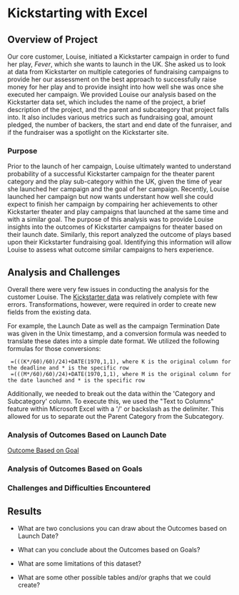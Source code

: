 # Kickstarting with Excel

## Overview of Project

Our core customer, Louise, initiated a Kickstarter campaign in order to fund her play, *Fever*, which she wants to launch in the UK.  She asked us to look at data from Kickstarter on multiple categories of fundraising campaigns to provide her our assessment on the best approach to successfully raise money for her play and to provide insight into how well she was once she executed her campaign.  We provided Louise our analysis based on the Kickstarter data set, which includes the name of the project, a brief description of the project, and the parent and subcategory that project falls into.  It also includes various metrics such as fundraising goal, amount pledged, the number of backers, the start and end date of the funraiser, and if the fundraiser was a spotlight on the Kickstarter site.

### Purpose  

Prior to the launch of her campaign, Louise ultimately wanted to understand probability of a successful Kickstarter campaign for the theater parent category and the play sub-category within the UK, given the time of year she launched her campaign and the goal of her campaign.  Recently, Louise launched her campaign but now wants understant how well she could expect to finish her campaign by compairing her achievements to other Kickstarter theater and play campaigns that launched at the same time and with a similar goal.  The purpose of this analysis was to provide Louise insights into the outcomes of Kickstarter campaigns for theater based on their launch date.  Similarly, this report analyzed the outcome of plays based upon their Kickstarter fundraising goal.  Identifying this information will allow Louise to assess what outcome similar campaigns to hers experience.  

## Analysis and Challenges

Overall there were very few issues in conducting the analysis for the customer Louise.  The [Kickstarter data](https://github.com/MaureenFromuth/Kickstarter-analysis/blob/master/Kickstarter_Challenge-Fromuth.zip) was relatively complete with few errors.  Transformations, however, were required in order to create new fields from the existing data.  

For example, the Launch Date as well as the campaign Termination Date was given in the Unix timestamp, and a conversion formula was needed to translate these dates into a simple date format.  We utilized the following formulas for those conversions:

```
 =(((K*/60)/60)/24)+DATE(1970,1,1), where K is the original column for the deadline and * is the specific row
 =(((M*/60)/60)/24)+DATE(1970,1,1), where M is the original column for the date launched and * is the specific row
```

Additionally, we needed to break out the data within the 'Category and Subcategory' column.  To execute this, we used the "Text to Columns" feature within Microsoft Excel with a '/' or backslash as the delimiter.  This allowed for us to separate out the Parent Category from the Subcategory.  

### Analysis of Outcomes Based on Launch Date

[Outcome Based on Goal](Outcomes_vs_Goals.png)

### Analysis of Outcomes Based on Goals

### Challenges and Difficulties Encountered

## Results

- What are two conclusions you can draw about the Outcomes based on Launch Date?

- What can you conclude about the Outcomes based on Goals?

- What are some limitations of this dataset?

- What are some other possible tables and/or graphs that we could create? 
